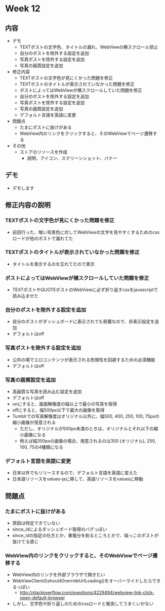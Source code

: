 # Week 12
## 内容
- デモ
    - TEXTポストの文字色、タイトルの漏れ、WebViewの横スクロール禁止
    - 自分のポストを除外する設定を追加
    - 写真ポストを除外する設定を追加
    - 写真の画質設定を追加
- 修正内容
    - TEXTポストの文字色が見にくかった問題を修正
    - TEXTポストのタイトルが表示されていなかった問題を修正
    - ポストによってはWebViewが横スクロールしていた問題を修正
    - 自分のポストを除外する設定を追加
    - 写真ポストを除外する設定を追加
    - 写真の画質設定を追加
    - デフォルト言語を英語に変更
- 問題点
    - たまにポストに抜けがある
    - WebView内のリンクをクリックすると、そのWebViewでページ遷移する
- その他
    - ストアのリソースを作成
        - 説明、アイコン、スクリーンショット、バナー
  

## デモ
- デモします

## 修正内容の説明
### TEXTポストの文字色が見にくかった問題を修正
- 前回行った、暗い背景色に対してWebViewの文字を見やすくするためのcssロードが他のポストで漏れてた

### TEXTポストのタイトルが表示されていなかった問題を修正
- タイトルを表示するのを忘れてたので表示

### ポストによってはWebViewが横スクロールしていた問題を修正
- TEXTポストやQUOTEポストのWebViewに必ず折り返すcssをjavascriptで読み込ませた

### 自分のポストを除外する設定を追加
- 自分のポストがダッシュボードに表示されても邪魔なので、非表示設定を追加
- デフォルトはoff

### 写真ポストを除外する設定を追加
- 公共の場でエロコンテンツが表示される危険性を回避するための必須機能
- デフォルトはoff

### 写真の画質設定を追加
- 高画質な写真を読み込む設定を追加
- デフォルトはoff
- onにすると、画面解像度の幅以上で最小の写真を取得
- offにすると、幅500px以下で最大の画像を取得
- Tumblrでの写真解像度はオリジナル以外に、幅500, 400, 250, 100, 75pxの縮小画像が用意される
    - ただし、オリジナルが500px未満のときは、オリジナルとそれ以下の縮小画像になる
    - 例えば幅350pxの画像の場合、用意されるのは350 (オリジナル), 250, 100, 75の4種類になる

### デフォルト言語を英語に変更
- 日本以外でもリリースするので、デフォルト言語を英語に変えた
- 日本語リソースをvalues-jaに移して、英語リソースをvaluesに移動

## 問題点
### たまにポストに抜けがある
- 原因は特定できていない
- since_idによるダッシュボード取得のバグっぽい
- since_idの指定の仕方とか、重複分を削るところとかで、端っこのポストが抜けてる感じ

### WebView内のリンクをクリックすると、そのWebViewでページ遷移する
- WebView内のリンクを外部ブラウザで開きたい
- WebViewClientのshouldOverrideUrlLoading()をオーバーライドしたらできるっぽい
    - http://stackoverflow.com/questions/4229494/webview-link-click-open-default-browser
- しかし、文字色や折り返しのためのcssロードと衝突してうまくいかない